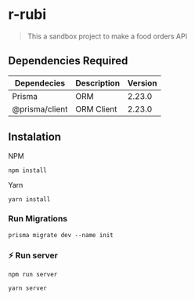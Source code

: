 # r-rubi
> This a sandbox project to make a food orders API

## Dependencies Required

| Dependecies      | Description | Version|
| ----------- | ----------- | ----------- |
| Prisma      | ORM       |2.23.0
|@prisma/client| ORM Client | 2.23.0
  

## Instalation
NPM

    npm install
Yarn

    yarn install
### Run Migrations
    
    prisma migrate dev --name init 

### ⚡ Run server

    npm run server 

    yarn server


